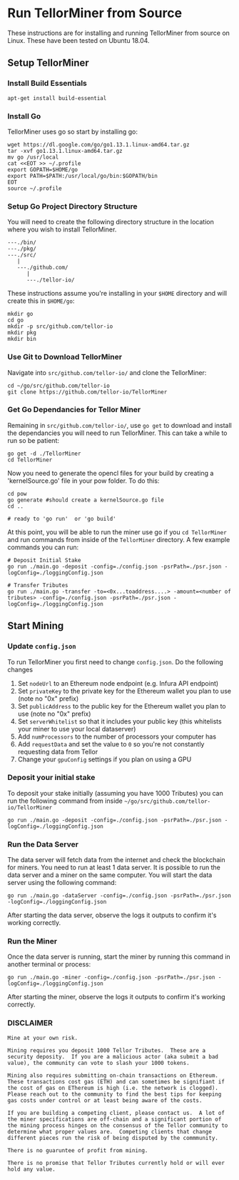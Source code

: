 # Run TellorMiner from Source
These instructions are for installing and running TellorMiner from source on Linux. These have been tested on Ubuntu 18.04.

## Setup TellorMiner
### Install Build Essentials
```
apt-get install build-essential
```
### Install Go
TellorMiner uses go so start by installing go:
```
wget https://dl.google.com/go/go1.13.1.linux-amd64.tar.gz
tar -xvf go1.13.1.linux-amd64.tar.gz
mv go /usr/local
cat <<EOT >> ~/.profile
export GOPATH=$HOME/go
export PATH=$PATH:/usr/local/go/bin:$GOPATH/bin
EOT
source ~/.profile
```

### Setup Go Project Directory Structure
You will need to create the following directory structure in the location where you wish to install TellorMiner.
```
---./bin/
---./pkg/
---./src/
   |
   ---./github.com/
      |
      ---./tellor-io/
```
These instructions assume you're installing in your `$HOME` directory and will create this in `$HOME/go`:
```
mkdir go
cd go
mkdir -p src/github.com/tellor-io
mkdir pkg
mkdir bin
```

### Use Git to Download TellorMiner
Navigate into `src/github.com/tellor-io/` and clone the TellorMiner:
```
cd ~/go/src/github.com/tellor-io
git clone https://github.com/tellor-io/TellorMiner
```

### Get Go Dependancies for Tellor Miner
Remaining in `src/github.com/tellor-io/`, use `go get` to download and install the dependancies you will need to run TellorMiner. This can take a while to run so be patient:
```
go get -d ./TellorMiner
cd TellorMiner
```

Now you need to generate the opencl files for your build by creating a 'kernelSource.go' file in your pow folder.  To do this:

```
cd pow
go generate #should create a kernelSource.go file
cd ..

# ready to 'go run'  or 'go build'
```
At this point, you will be able to run the miner use go if you `cd TellorMiner` and run commands from inside of the `TellorMiner` directory. A few example commands you can run:
```
# Deposit Initial Stake
go run ./main.go -deposit -config=./config.json -psrPath=./psr.json -logConfig=./loggingConfig.json

# Transfer Tributes
go run ./main.go -transfer -to=<0x...toaddress....> -amount=<number of tributes> -config=./config.json -psrPath=./psr.json -logConfig=./loggingConfig.json
```

## Start Mining
### Update `config.json`
To run TellorMiner you first need to change `config.json`. Do the following changes
1. Set `nodeUrl` to an Ethereum node endpoint (e.g. Infura API endpoint)
2. Set `privateKey` to the private key for the Ethereum wallet you plan to use (note no "0x" prefix)
3. Set `publicAddress` to the public key for the Ethereum wallet you plan to use (note no "0x" prefix)
4. Set `serverWhitelist` so that it includes your public key (this whitelists your miner to use your local dataserver)
5. Add `numProcessors` to the number of processors your computer has
6. Add `requestData` and set the value to `0` so you're not constantly requesting data from Tellor
7. Change your `gpuConfig` settings if you plan on using a GPU


### Deposit your initial stake
To deposit your stake initially (assuming you have 1000 Tributes) you can run the following command from inside `~/go/src/github.com/tellor-io/TellorMiner`
```
go run ./main.go -deposit -config=./config.json -psrPath=./psr.json -logConfig=./loggingConfig.json
```

### Run the Data Server
The data server will fetch data from the internet and check the blockchain for miners. You need to run at least 1 data server. It is possible to run the data server and a miner on the same computer. You will start the data server using the following command:
```
go run ./main.go -dataServer -config=./config.json -psrPath=./psr.json -logConfig=./loggingConfig.json
```
After starting the data server, observe the logs it outputs to confirm it's working correctly.

### Run the Miner
Once the data server is running, start the miner by running this command in another terminal or process:
```
go run ./main.go -miner -config=./config.json -psrPath=./psr.json -logConfig=./loggingConfig.json
```
After starting the miner, observe the logs it outputs to confirm it's working correctly.

### DISCLAIMER


    Mine at your own risk.  

    Mining requires you deposit 1000 Tellor Tributes.  These are a security deposity.  If you are a malicious actor (aka submit a bad value), the community can vote to slash your 1000 tokens.  

    Mining also requires submitting on-chain transactions on Ethereum.  These transactions cost gas (ETH) and can sometimes be signifiant if the cost of gas on EThereum is high (i.e. the network is clogged).  Please reach out to the community to find the best tips for keeping gas costs under control or at least being aware of the costs. 

    If you are building a competing client, please contact us.  A lot of the miner specifications are off-chain and a significant portion of the mining process hinges on the consensus of the Tellor community to determine what proper values are.  Competing clients that change different pieces run the risk of being disputed by the commmunity.  

    There is no guaruntee of profit from mining. 

    There is no promise that Tellor Tributes currently hold or will ever hold any value. 